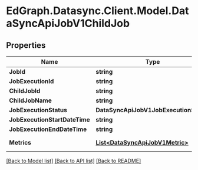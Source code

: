 # EdGraph.Datasync.Client.Model.DataSyncApiJobV1ChildJob

## Properties

Name | Type | Description | Notes
------------ | ------------- | ------------- | -------------
**JobId** | **string** |  | [optional] 
**JobExecutionId** | **string** |  | [optional] 
**ChildJobId** | **string** |  | [optional] 
**ChildJobName** | **string** |  | [optional] 
**JobExecutionStatus** | **DataSyncApiJobV1JobExecutionStatus** |  | [optional] 
**JobExecutionStartDateTime** | **string** |  | [optional] 
**JobExecutionEndDateTime** | **string** |  | [optional] 
**Metrics** | [**List&lt;DataSyncApiJobV1Metric&gt;**](DataSyncApiJobV1Metric.md) |  | [optional] [readonly] 

[[Back to Model list]](../README.md#documentation-for-models) [[Back to API list]](../README.md#documentation-for-api-endpoints) [[Back to README]](../README.md)

